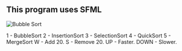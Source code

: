 ## This program uses SFML

![Bubble Sort](https://media3.giphy.com/media/rBdTAFCJ11OhmDP6RU/giphy.gif?cid=790b7611b86ee42c0fc937843ab151362d7da9eaaa3d5e6d&rid=giphy.gif&ct=g)

1 - BubbleSort
2 - InsertionSort
3 - SelectionSort
4 - QuickSort
5 - MergeSort
W - Add 20.
S - Remove 20.
UP - Faster.
DOWN - Slower.

